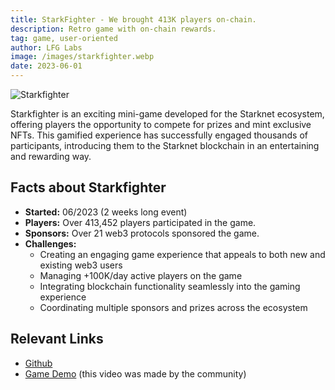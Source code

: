 ```yaml
---
title: StarkFighter - We brought 413K players on-chain.
description: Retro game with on-chain rewards.
tag: game, user-oriented
author: LFG Labs
image: /images/starkfighter.webp
date: 2023-06-01
---
```


![Starkfighter](/images/starkfighter.webp)

Starkfighter is an exciting mini-game developed for the Starknet ecosystem, offering players the opportunity to compete for prizes and mint exclusive NFTs. This gamified experience has successfully engaged thousands of participants, introducing them to the Starknet blockchain in an entertaining and rewarding way.

## Facts about Starkfighter

- **Started:** 06/2023 (2 weeks long event)
- **Players:** Over 413,452 players participated in the game.
- **Sponsors:** Over 21 web3 protocols sponsored the game.
- **Challenges:**
  - Creating an engaging game experience that appeals to both new and existing web3 users
  - Managing +100K/day active players on the game
  - Integrating blockchain functionality seamlessly into the gaming experience
  - Coordinating multiple sponsors and prizes across the ecosystem

## Relevant Links

- [Github](https://github.com/lfglabs-dev/starkfighter.xyz)
- [Game Demo](https://www.youtube.com/watch?v=FsJktZP6irM) (this video was made by the community)
